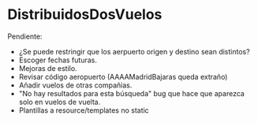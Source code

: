 # DistribuidosDosVuelos

Pendiente:
- ¿Se puede restringir que los aerpuerto origen y destino sean distintos?
- Escoger fechas futuras.
- Mejoras de estilo.
- Revisar código aeropuerto (AAAAMadridBajaras queda extraño)
- Añadir vuelos de otras compañias.
- "No hay resultados para esta búsqueda" bug que hace que aparezca solo en vuelos de vuelta.
- Plantillas a resource/templates no static
